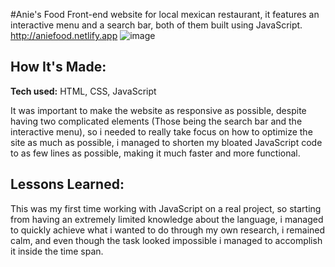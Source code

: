#Anie's Food
Front-end website for local mexican restaurant, it features an interactive menu and a search bar, both of them built using JavaScript.
http://aniefood.netlify.app
![image](https://user-images.githubusercontent.com/127698758/224816896-25e55db7-21c9-4068-90a0-36e42f4b21a8.png)

## How It's Made:

**Tech used:** HTML, CSS, JavaScript

It was important to make the website as responsive as possible, despite having two complicated elements (Those being the search bar and the interactive menu), so i needed to really take focus on how to optimize the site as much as possible, i managed to shorten my bloated JavaScript code to as few lines as possible, making it much faster and more functional.
## Lessons Learned:

This was my first time working with JavaScript on a real project, so starting from having an extremely limited knowledge about the language, i managed to quickly achieve what i wanted to do through my own research, i remained calm, and even though the task looked impossible i managed to accomplish it inside the time span.

